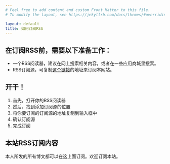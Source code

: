 ```yaml
---
# Feel free to add content and custom Front Matter to this file.
# To modify the layout, see https://jekyllrb.com/docs/themes/#overriding-theme-defaults

layout: default
title: 如何订阅RSS
---
```

## 在订阅RSS前，需要以下准备工作：
- 一个RSS阅读器，建议在网上搜索相关内容，或者在一些应用商城里搜索。
- RSS订阅源，可复制[这个链接](https://mattli0511.github.io/feed.xml)的地址来订阅本网站。

## 开干！
1. 首先，打开你的RSS阅读器
2. 然后，找到添加订阅源的位置
3. 将你要订阅的订阅源的地址复制到输入框中
4. 确认订阅源
5. 完成订阅

## 本站RSS订阅内容
本人所发的所有博文都可以在这上面订阅。欢迎订阅本站。